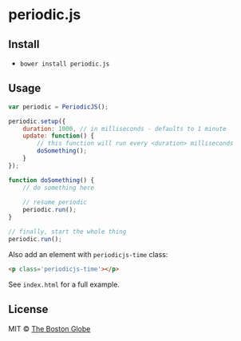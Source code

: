 # periodic.js

## Install

- `bower install periodic.js`

## Usage

``` javascript
var periodic = PeriodicJS();

periodic.setup({
	duration: 1000, // in milliseconds - defaults to 1 minute
	update: function() {
		// this function will run every <duration> milliseconds
		doSomething();
	}
});

function doSomething() {
	// do something here
	
	// resume periodic
	periodic.run();
}

// finally, start the whole thing
periodic.run();
```

Also add an element with `periodicjs-time` class:

``` html
<p class='periodicjs-time'></p>
```

See `index.html` for a full example.


## License

MIT © [The Boston Globe](http://github.com/BostonGlobe)
